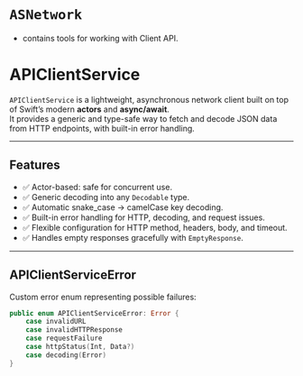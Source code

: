 # ``ASNetwork``

- contains tools for working with Client API.

# APIClientService

`APIClientService` is a lightweight, asynchronous network client built on top of Swift’s modern **actors** and **async/await**.  
It provides a generic and type-safe way to fetch and decode JSON data from HTTP endpoints, with built-in error handling.

---

## Features

- ✅ Actor-based: safe for concurrent use.  
- ✅ Generic decoding into any `Decodable` type.  
- ✅ Automatic snake_case → camelCase key decoding.  
- ✅ Built-in error handling for HTTP, decoding, and request issues.  
- ✅ Flexible configuration for HTTP method, headers, body, and timeout.  
- ✅ Handles empty responses gracefully with `EmptyResponse`.

---

## APIClientServiceError

Custom error enum representing possible failures:

```swift
public enum APIClientServiceError: Error {
    case invalidURL
    case invalidHTTPResponse
    case requestFailure
    case httpStatus(Int, Data?)
    case decoding(Error)
}
